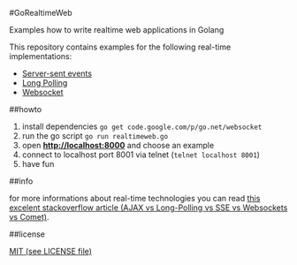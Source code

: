 #GoRealtimeWeb

Examples how to write realtime web applications in Golang

This repository contains examples for the following real-time implementations:  

* [Server-sent events](http://en.wikipedia.org/wiki/Server-sent_events)
* [Long Polling](http://en.wikipedia.org/wiki/Push_technology#Long_polling)
* [Websocket](http://en.wikipedia.org/wiki/WebSocket)

##howto

1. install dependencies ```go get code.google.com/p/go.net/websocket```
2. run the go script ```go run realtimeweb.go```
3. open **<http://localhost:8000>** and choose an example  
4. connect to localhost port 8001 via telnet (```telnet localhost 8001```)
5. have fun

##info

for more informations about real-time technologies you can read [this excelent stackoverflow article (AJAX vs Long-Polling vs SSE vs Websockets vs Comet)](http://stackoverflow.com/a/12855533).  

##license

[MIT (see LICENSE file)](https://github.com/SimonWaldherr/GoRealtimeWeb/blob/master/LICENSE)
